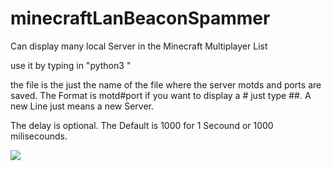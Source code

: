 # minecraftLanBeaconSpammer
Can display many local Server in the Minecraft Multiplayer List

use it by typing in "python3 <file> <delay>"

the file is the just the name of the file where the server motds and ports are saved.
The Format is motd#port if you want to display a # just type ##. A new Line just means a new Server.

The delay is optional. The Default is 1000 for 1 Secound or 1000 milisecounds.

<img src="/img/serverList.png">
